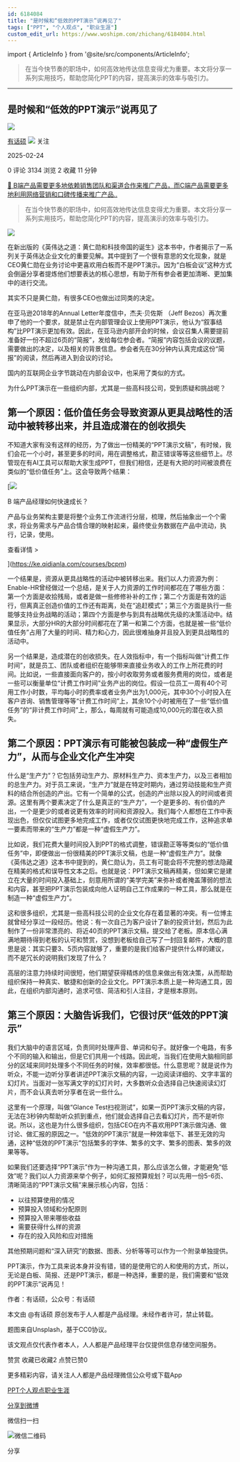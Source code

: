 ```yaml
---
id: 6184084
title: "是时候和“低效的PPT演示”说再见了"
tags: ["PPT", "个人观点", "职业生涯"]
custom_edit_url: https://www.woshipm.com/zhichang/6184084.html
---
```

import { ArticleInfo } from '@site/src/components/ArticleInfo';

<ArticleInfo
    author="有话硕"
    authorLink="https://www.woshipm.com/u/1557916"
    published="2025-02-24"
    views={3134}
    comments={0}
    collects={2}
/>

> 在当今快节奏的职场中，如何高效地传达信息变得尤为重要。本文将分享一系列实用技巧，帮助您简化PPT的内容，提高演示的效率与吸引力。

---

## 是时候和“低效的PPT演示”说再见了

[![](https://static.woshipm.com/view/woshipm_api_def_20231219092604_5859.jpg?imageView2/1/w/72/h/72/q/100)](https://www.woshipm.com/u/1557916)

[有话硕](https://www.woshipm.com/u/1557916) ![](https://static.woshipm.com/tag/1101_1@2x.png) 关注

2025-02-24

0 评论 3134 浏览 2 收藏 11 分钟

[🔗 B端产品需要更多地依赖销售团队和渠道合作来推广产品，而C端产品需要更多地利用网络营销和口碑传播来推广产品..](https://ke.qidianla.com/courses/bcpm)

> 在当今快节奏的职场中，如何高效地传达信息变得尤为重要。本文将分享一系列实用技巧，帮助您简化PPT的内容，提高演示的效率与吸引力。

![](https://image.woshipm.com/2023/07/07/47125c56-1c97-11ee-a448-00163e0b5ff3.jpg)

在新出版的《英伟达之道：黄仁勋和科技帝国的诞生》这本书中，作者揭示了一系列关于英伟达企业文化的重要见解。其中提到了一个很有意思的文化现象，就是CEO黄仁勋在业务讨论中更喜欢用白板而不是PPT演示。因为“白板会议”这种方式会倒逼分享者提炼他们想要表达的核心思想，有助于所有参会者更加清晰、更加集中的进行交流。

其实不只是黄仁勋，有很多CEO也做出过同类的决定。

在亚马逊2018年的Annual Letter年度信中，杰夫·贝佐斯 （Jeff Bezos）再次重申了他的一个要求，就是禁止在内部管理会议上使用PPT演示，他认为“叙事结构”比PPT演示更加有效。因此，在亚马逊内部开会的时候，会议召集人需要提前准备好一份不超过6页的“简报”，发给每位参会者。“简报”内容包括会议的议题，需要做出的决定，以及相关的背景信息。参会者先在30分钟内认真完成这份“简报”的阅读，然后再进入到会议的讨论。

国内的互联网企业字节跳动在内部会议中，也采用了类似的方式。

为什么PPT演示在一些组织内部，尤其是一些高科技公司，受到质疑和挑战呢？

## 第一个原因：低价值任务会导致资源从更具战略性的活动中被转移出来，并且造成潜在的创收损失

不知道大家有没有这样的经历，为了做出一份精美的“PPT演示文稿”，有时候，我们会花一个小时，甚至更多的时间，用在调整格式，勘正错误等等这些细节上。尽管现在有AI工具可以帮助大家生成PPT，但我们相信，还是有大把的时间被浪费在类似的“低价值任务”上。这会导致两个结果：

[![](https://image.woshipm.com/2023/08/02/a53a469e-30e3-11ee-88e7-00163e0b5ff3.png)

B 端产品经理如何快速成长？

产品与业务架构主要是将整个业务工作流进行分层，梳理，然后抽象出一个个需求，将业务需求与产品合情合理的映射起来，最终使业务数据在产品中流动，执行，记录，使用。

查看详情 >

](https://ke.qidianla.com/courses/bcpm)

一个结果是，资源从更具战略性的活动中被转移出来。我们以人力资源为例：Enable-HR曾经做过一个总结，是关于人力资源的工作时间都花在了哪些方面：第一个方面是收拾残局，或者是做一些修修补补的工作；第二个方面是有效的运行，但离真正创造价值的工作还有距离，处在“追赶模式”；第三个方面是执行一些能够支持业务战略的活动；第四个方面是参与到具有战略优先级的决策活动中。结果显示，大部分HR的大部分时间都花在了第一和第二个方面，也就是被一些“低价值任务”占用了大量的时间、精力和心力，因此很难抽身并且投入到更具战略性的活动中。

另一个结果是，造成潜在的创收损失。在人效指标中，有一个指标叫做“计费工作时间”，就是员工、团队或者组织在能够带来直接业务收入的工作上所花费的时间。比如说，一些直接面向客户的，按小时收取劳务或者服务费用的岗位，或者是一些可以衡量单位“计费工作时间”业务产出的岗位。假设一位员工一周有40个可用工作小时数，平均每小时的费率或者业务产出为1,000元，其中30个小时投入在客户咨询、销售管理等等“计费工作时间”上，其余10个小时被用在了一些“低价值任务”的“非计费工作时间”上，那么，每周就有可能造成10,000元的潜在收入损失。

## 第二个原因：PPT演示有可能被包装成一种“虚假生产力”，从而与企业文化产生冲突

什么是“生产力”？它包括劳动生产力、原材料生产力、资本生产力，以及三者相加的总生产力。对于员工来说，“生产力”就是在特定时期内，通过劳动技能和生产资料的结合所创造的产出。它有一个简单的公式，创造的产出除以投入的时间或者资源。这里有两个要素决定了什么是真正的“生产力”，一个是更多的、有价值的产出，一个是更少的或者说更有效率的时间和资源投入。我们每个人都想在工作中表现出色，但仅仅试图更多地完成工作，或者仅仅试图更快地完成工作，这种追求单一要素而带来的“生产力”都是一种“虚假生产力”。

比如说，我们花费大量时间投入到PPT的格式调整，错误勘正等等类似的“低价值任务”中，即便做出一份很精美的PPT演示文稿，也是一种“虚假生产力”。就像《英伟达之道》这本书中提到的，黄仁勋认为，员工有可能会将不完整的想法隐藏在精美的格式和误导性文本之后。也就是说：PPT演示文稿再精美，但如果它是建立在大量的时间投入基础上，刻意用所谓的“美学完美”来弥补或者掩盖薄弱的想法和内容，甚至把PPT演示包装成向他人证明自己工作成果的一种工具，那么就是在制造一种“虚假生产力”。

这和很多组织，尤其是一些高科技公司的企业文化存在着显著的冲突。有一位博主就曾经分享过一段经历。他说：有一次自己为客户设计了新的投资计划，然后为此制作了一份非常漂亮的、将近40页的PPT演示文稿，提交给了老板。原本信心满满地期待得到老板的认可和赞赏，没想到老板给自己写了一封回复邮件，大概的意思是说：其实只要3、5页内容就够了，重要的是我们给客户提供什么样的建议，而不是冗长的说明我们发现了什么？

高层的注意力持续时间很短，他们期望获得精炼的信息来做出有效决策，从而帮助组织保持一种真实、敏捷和创新的企业文化。PPT演示本质上是一种沟通工具，因此，在组织内部沟通时，追求可信、简洁和引人注目，才是根本原则。

## 第三个原因：大脑告诉我们，它很讨厌“低效的PPT演示”

我们大脑中的语言区域，负责同时处理声音、单词和句子。就好像一个电路，有多个不同的输入和输出，但是它们共用一个线路。因此呢，当我们在使用大脑相同部分的区域来同时处理多个不同任务的时候，效率都很低。什么意思呢？就是说作为听众，不能一边听分享者讲述PPT演示文稿的内容，一边阅读详细的、文字丰富的幻灯片。当面对一张写满文字的幻灯片时，大多数听众会选择自己快速阅读幻灯片，而不会认真去听分享者在说一些什么。

这里有一个原理，叫做“Glance Test扫视测试”，如果一页PPT演示文稿的内容，无法在3秒钟内帮助听众抓到重点，他们就会选择自己去看幻灯片，而不是听你说。所以，这也是为什么很多组织，包括CEO在内不喜欢用PPT演示做沟通、做讨论、做汇报的原因之一。“低效的PPT演示”就是一种效率低下、甚至无效的沟通，这种“低效的PPT演示”包括繁多的字体、繁多的文字、繁多的图表、繁多的效果等等。

如果我们还要选择“PPT演示”作为一种沟通工具，那么应该怎么做，才能避免“低效”呢？我们以人力资源来举个例子，如何汇报预算规划？可以先用一份5-6页、清晰简洁的“PPT演示文稿”来展示核心内容，包括：

*   以往预算使用的情况
*   预算投入领域和分配原则
*   预算投入带来哪些收益
*   需要获得什么样的资源
*   存在的投入风险和应对措施

其他预期问题和“深入研究”的数据、图表、分析等等可以作为一个附录单独提供。

PPT演示，作为工具来说本身并没有错，错的是使用它的人和使用的方式，所以，无论是白板、简报、还是PPT演示，都是一种选择，重要的是，我们需要和“低效的PPT演示”说再见！

作者：有话硕，公众号：有话硕

本文由 @有话硕 原创发布于人人都是产品经理。未经作者许可，禁止转载。

题图来自Unsplash，基于CC0协议。

该文观点仅代表作者本人，人人都是产品经理平台仅提供信息存储空间服务。

赞赏 收藏已收藏2 点赞已赞0

更多精彩内容，请关注人人都是产品经理微信公众号或下载App

[PPT](https://www.woshipm.com/tag/ppt)[个人观点](https://www.woshipm.com/tag/%e4%b8%aa%e4%ba%ba%e8%a7%82%e7%82%b9)[职业生涯](https://www.woshipm.com/tag/%e8%81%8c%e4%b8%9a%e7%94%9f%e6%b6%af)

[分享到微博](https://service.weibo.com/share/share.php?appkey=2775287854&title=是时候和“低效的PPT演示”说再见了&url=https://www.woshipm.com/zhichang/6184084.html&pic=https://image.woshipm.com/2023/07/07/47125c56-1c97-11ee-a448-00163e0b5ff3.jpg)

微信扫一扫

![微信二维码](https://api.pwmqr.com/qrcode/create/?url=https://www.woshipm.com/zhichang/6184084.html)

分享
